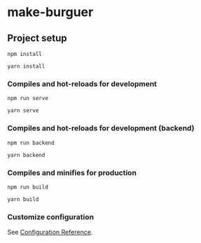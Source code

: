 # make-burguer

## Project setup

```
npm install

yarn install
```

### Compiles and hot-reloads for development

```
npm run serve

yarn serve
```

### Compiles and hot-reloads for development (backend)

```
npm run backend

yarn backend
```

### Compiles and minifies for production

```
npm run build

yarn build
```

### Customize configuration

See [Configuration Reference](https://cli.vuejs.org/config/).
